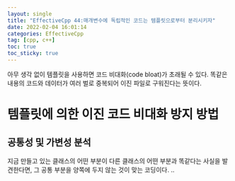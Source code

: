 ```yaml
---
layout: single
title: "EffectiveCpp 44:매개변수에 독립적인 코드는 템플릿으로부터 분리시키자"
date: 2022-02-04 16:01:14
categories: EffectiveCpp
tag: [cpp, c++]
toc: true
toc_sticky: true
---
```


아무 생각 없이 템플릿을 사용하면 코드 비대화(code bloat)가 초래될 수 있다. 똑같은 내용의 코드와 데이터가 여러 벌로 중복되어 이진 파일로 구워진다는 뜻이다.

# 템플릿에 의한 이진 코드 비대화 방지 방법

## 공통성 및 가변성 분석
지금 만들고 있는 클래스의 어떤 부분이 다른 클래스의 어떤 부분과 똑같다는 사실을 발견한다면, 그 공통 부분을 양쪽에 두지 않는 것이 맞는 코딩이다. ..